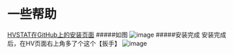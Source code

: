 # 一些帮助
[HVSTAT在GitHub上的安装页面](https://github.com/GaryMcNabb/HVSTAT/releases)
#####如图
![image](https://raw.githubusercontent.com/dodying/Dodying-UserJs/master/HV_AutoAttack/%E5%AE%89%E8%A3%85%E9%A1%B5%E9%9D%A2.png)
#####安装完成
安装完成后，在HV页面右上角多了个这个【扳手】
![image](https://raw.githubusercontent.com/dodying/Dodying-UserJs/master/HV_AutoAttack/HV%E9%A6%96%E9%A1%B5.png)
